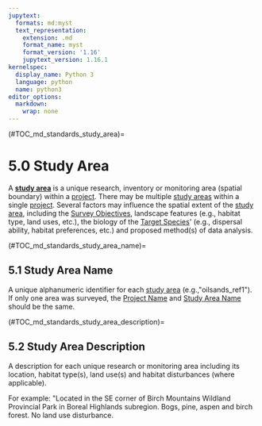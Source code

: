```yaml
---
jupytext:
  formats: md:myst
  text_representation:
    extension: .md
    format_name: myst
    format_version: '1.16'
    jupytext_version: 1.16.1
kernelspec:
  display_name: Python 3
  language: python
  name: python3
editor_options: 
  markdown: 
    wrap: none
---
```

(#TOC_md_standards_study_area)=

# 5.0 Study Area

A [**study area**](/3_glossary/3_Glossary.md#study_area) is a unique research, inventory or monitoring area (spatial boundary) within a [project](/3_glossary/3_Glossary.md#project). There may be multiple [study areas](/3_glossary/3_Glossary.md#study_area) within a single [project](/3_glossary/3_Glossary.md#project). Several factors may influence the spatial extent of the [study area](/3_glossary/3_Glossary.md#study_area), including the [Survey Objectives](/3_glossary/3_Glossary.md#survey_objectives), landscape features (e.g., habitat type, land uses, etc.), the biology of the [Target Species](/3_glossary/3_Glossary.md#target_species)' (e.g., dispersal ability, habitat preferences, etc.) and proposed method(s) of data analysis.

(#TOC_md_standards_study_area_name)=

## 5.1 Study Area Name

A unique alphanumeric identifier for each [study area](/3_glossary/3_Glossary.md#study_area) (e.g.,"oilsands_ref1"). If only one area was surveyed, the [Project Name](/3_glossary/3_Glossary.md#project_name) and [Study Area Name](/3_glossary/3_Glossary.md#study_area_name) should be the same.


(#TOC_md_standards_study_area_description)=

## 5.2 Study Area Description

A description for each unique research or monitoring area including its location, habitat type(s), land use(s) and habitat disturbances (where applicable).

For example: "Located in the SE corner of Birch Mountains Wildland Provincial Park in Boreal Highlands subregion. Bogs, pine, aspen and birch forest. No land use disturbance.